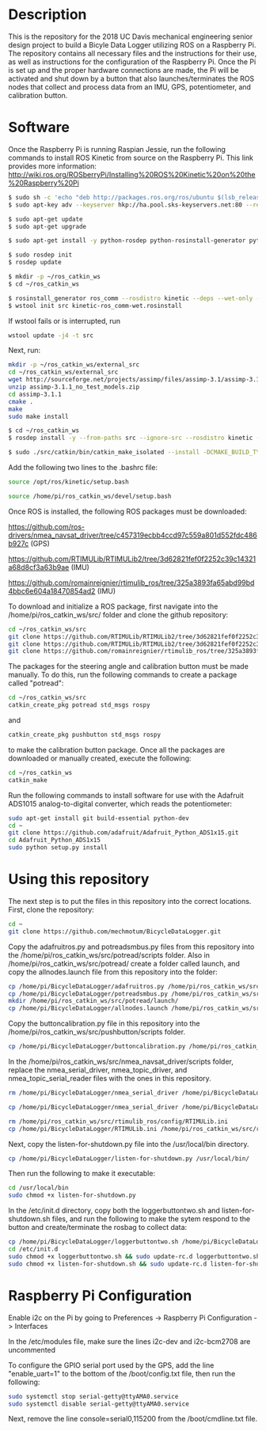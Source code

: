 # Description

This is the repository for the 2018 UC Davis mechanical engineering senior design project to build a Bicyle Data Logger utilizing ROS on a 
Raspberry Pi. The repository contains all necessary files and the instructions for their use, as well as instructions for the configuration
of the Raspberry Pi. Once the Pi is set up and the proper hardware connections are made, the Pi will be activated and shut
down by a button that also launches/terminates the ROS nodes that collect and process data from an IMU, GPS, potentiometer, and 
calibration button.

# Software
Once the Raspberry Pi is running Raspian Jessie, run the following commands to install ROS Kinetic from source on the 
Raspberry Pi. This link provides more information: http://wiki.ros.org/ROSberryPi/Installing%20ROS%20Kinetic%20on%20the%20Raspberry%20Pi

```bash
$ sudo sh -c 'echo "deb http://packages.ros.org/ros/ubuntu $(lsb_release -sc) main" > /etc/apt/sources.list.d/ros-latest.list'
$ sudo apt-key adv --keyserver hkp://ha.pool.sks-keyservers.net:80 --recv-key 421C365BD9FF1F717815A3895523BAEEB01FA116

$ sudo apt-get update
$ sudo apt-get upgrade

$ sudo apt-get install -y python-rosdep python-rosinstall-generator python-wstool python-rosinstall build-essential cmake

$ sudo rosdep init
$ rosdep update

$ mkdir -p ~/ros_catkin_ws
$ cd ~/ros_catkin_ws

$ rosinstall_generator ros_comm --rosdistro kinetic --deps --wet-only --tar > kinetic-ros_comm-wet.rosinstall
$ wstool init src kinetic-ros_comm-wet.rosinstall
```
If wstool fails or is interrupted, run
```bash
wstool update -j4 -t src
```
Next, run:

```bash
mkdir -p ~/ros_catkin_ws/external_src
cd ~/ros_catkin_ws/external_src
wget http://sourceforge.net/projects/assimp/files/assimp-3.1/assimp-3.1.1_no_test_models.zip/download -O assimp-3.1.1_no_test_models.zip
unzip assimp-3.1.1_no_test_models.zip
cd assimp-3.1.1
cmake .
make
sudo make install

$ cd ~/ros_catkin_ws
$ rosdep install -y --from-paths src --ignore-src --rosdistro kinetic -r --os=debian:jessie

$ sudo ./src/catkin/bin/catkin_make_isolated --install -DCMAKE_BUILD_TYPE=Release --install-space /opt/ros/kinetic
```


Add the following two lines to the .bashrc file:

```bash
source /opt/ros/kinetic/setup.bash
```
```bash
source /home/pi/ros_catkin_ws/devel/setup.bash
```


Once ROS is installed, the following ROS packages must be downloaded:

https://github.com/ros-drivers/nmea_navsat_driver/tree/c457319ecbb4ccd97c559a801d552fdc486b927c (GPS)

https://github.com/RTIMULib/RTIMULib2/tree/3d62821fef0f2252c39c14321a68d8cf3a63b9ae (IMU)

https://github.com/romainreignier/rtimulib_ros/tree/325a3893fa65abd99bd4bbc6e604a18470854ad2 (IMU)


To download and initialize a ROS package, first navigate into the /home/pi/ros_catkin_ws/src/ folder and clone the github repository:

```bash
cd ~/ros_catkin_ws/src
git clone https://github.com/RTIMULib/RTIMULib2/tree/3d62821fef0f2252c39c14321a68d8cf3a63b9ae
git clone https://github.com/RTIMULib/RTIMULib2/tree/3d62821fef0f2252c39c14321a68d8cf3a63b9ae
git clone https://github.com/romainreignier/rtimulib_ros/tree/325a3893fa65abd99bd4bbc6e604a18470854ad2 
```
The packages for the steering angle and calibration button must be made manually. To do this, run the following commands to create a package called "potread":
```bash
cd ~/ros_catkin_ws/src
catkin_create_pkg potread std_msgs rospy
```
and
```bash
catkin_create_pkg pushbutton std_msgs rospy
```
to make the calibration button package. Once all the packages are downloaded or manually created, execute the following:
```bash
cd ~/ros_catkin_ws
catkin_make
```
Run the following commands to install software for use with the Adafruit ADS1015 analog-to-digital converter, which reads
the potentiometer:
```bash
sudo apt-get install git build-essential python-dev
cd ~
git clone https://github.com/adafruit/Adafruit_Python_ADS1x15.git
cd Adafruit_Python_ADS1x15
sudo python setup.py install
```

# Using this repository

The next step is to put the files in this repository into the correct locations. First, clone the repository:
```bash
cd ~
git clone https://github.com/mechmotum/BicycleDataLogger.git
```

Copy the adafruitros.py and potreadsmbus.py files from this repository into the /home/pi/ros_catkin_ws/src/potread/scripts folder. Also in /home/pi/ros_catkin_ws/src/potread/ create a folder called launch, and copy the allnodes.launch file from this repository into the folder:
```bash
cp /home/pi/BicycleDataLogger/adafruitros.py /home/pi/ros_catkin_ws/src/potread/scripts/
cp /home/pi/BicycleDataLogger/potreadsmbus.py /home/pi/ros_catkin_ws/src/potread/scripts/
mkdir /home/pi/ros_catkin_ws/src/potread/launch/
cp /home/pi/BicycleDataLogger/allnodes.launch /home/pi/ros_catkin_ws/src/potread/launch/
```

Copy the buttoncalibration.py file in this repository into the /home/pi/ros_catkin_ws/src/pushbutton/scripts folder.
```bash
cp /home/pi/BicycleDataLogger/buttoncalibration.py /home/pi/ros_catkin_ws/src/pushbutton/scripts/
```

In the /home/pi/ros_catkin_ws/src/nmea_navsat_driver/scripts folder, replace the nmea_serial_driver, nmea_topic_driver, and 
nmea_topic_serial_reader files with the ones in this repository.
```bash
rm /home/pi/BicycleDataLogger/nmea_serial_driver /home/pi/BicycleDataLogger/nmea_topic_driver /home/pi/BicycleDataLogger/nmea_topic_serial_reader

cp /home/pi/BicycleDataLogger/nmea_serial_driver /home/pi/BicycleDataLogger/nmea_topic_drver /home/pi/BicycleDataLogger/nmea_topic_serial_reader /home/pi/ros_catkin_ws/src/nmea_navsat_driver/scripts/
```

```bash
rm /home/pi/ros_catkin_ws/src/rtimulib_ros/config/RTIMULib.ini
cp /home/pi/BicycleDataLogger/RTIMULib.ini /home/pi/ros_catkin_ws/src/rtimulib_ros/config/
```

Next, copy the listen-for-shutdown.py file into the /usr/local/bin directory.
```bash
cp /home/pi/BicycleDataLogger/listen-for-shutdown.py /usr/local/bin/
```
Then run the following to make it executable:
```bash
cd /usr/local/bin
sudo chmod +x listen-for-shutdown.py
```
In the /etc/init.d directory, copy both the loggerbuttontwo.sh and listen-for-shutdown.sh files, and run the following to make the sytem respond to the button and create/terminate the rosbag to collect data:
```bash
cp /home/pi/BicycleDataLogger/loggerbuttontwo.sh /home/pi/BicycleDataLogger/listen-for-shutdown.sh /etc/init.d/
cd /etc/init.d
sudo chmod +x loggerbuttontwo.sh && sudo update-rc.d loggerbuttontwo.sh defaults
sudo chmod +x listen-for-shutdown.sh && sudo update-rc.d listen-for-shutdown.sh defaults
```


# Raspberry Pi Configuration
Enable i2c on the Pi by going to Preferences -> Raspberry Pi Configuration -> Interfaces

In the /etc/modules file, make sure the lines i2c-dev and i2c-bcm2708 are uncommented

To configure the GPIO serial port used by the GPS, add the line "enable_uart=1" to the bottom of the /boot/config.txt file, then run the
following:
```bash
sudo systemctl stop serial-getty@ttyAMA0.service
sudo systemctl disable serial-getty@ttyAMA0.service
```
Next, remove the line console=serial0,115200 from the /boot/cmdline.txt file.
